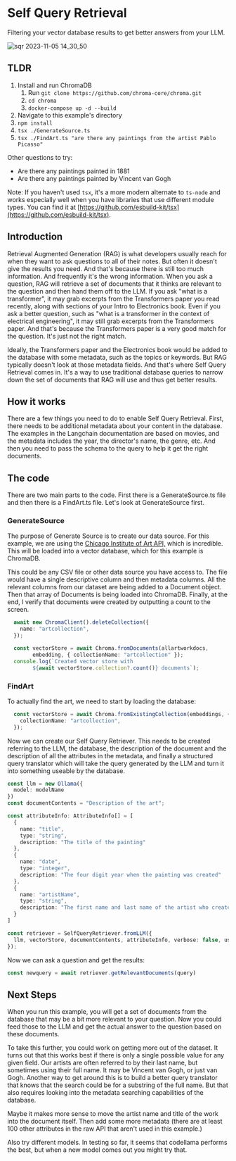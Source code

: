 # Self Query Retrieval

Filtering your vector database results to get better answers from your LLM.

![sqr 2023-11-05 14_30_50](https://github.com/jmorganca/ollama/assets/633681/55afb7f5-ebd8-4c58-86ba-284594fd1ec8)

## TLDR

1. Install and run ChromaDB
   1. Run `git clone https://github.com/chroma-core/chroma.git`
   2. `cd chroma`
   3. `docker-compose up -d --build`
2. Navigate to this example's directory
3. `npm install`
4. `tsx ./GenerateSource.ts`
5. `tsx ./FindArt.ts "are there any paintings from the artist Pablo Picasso"`

Other questions to try:

- Are there any paintings painted in 1881
- Are there any paintings painted by Vincent van Gogh

Note: If you haven't used `tsx`, it's a more modern alternate to `ts-node` and works especially well when you have libraries that use different module types. You can find it at [https://github.com/esbuild-kit/tsx](https://github.com/esbuild-kit/tsx).

## Introduction

Retrieval Augmented Generation (RAG) is what developers usually reach for when they want to ask questions to all of their notes. But often it doesn't give the results you need. And that's because there is still too much information. And frequently it's the wrong information. When you ask a question, RAG will retrieve a set of documents that it thinks are relevant to the question and then hand them off to the LLM. If you ask "what is a transformer", it may grab excerpts from the Transformers paper you read recently, along with sections of your Intro to Electronics book. Even if you ask a better question, such as "what is a transformer in the context of electrical engineering", it may still grab excerpts from the Transformers paper. And that's because the Transformers paper is a very good match for the question. It's just not the right match.

Ideally, the Transformers paper and the Electronics book would be added to the database with some metadata, such as the topics or keywords. But RAG typically doesn't look at those metadata fields. And that's where Self Query Retrieval comes in. It's a way to use traditional database queries to narrow down the set of documents that RAG will use and thus get better results.

## How it works

There are a few things you need to do to enable Self Query Retrieval. First, there needs to be additional metadata about your content in the database. The examples in the Langchain documentation are based on movies, and the metadata includes the year, the director's name, the genre, etc. And then you need to pass the schema to the query to help it get the right documents.

## The code

There are two main parts to the code. First there is a GenerateSource.ts file and then there is a FindArt.ts file. Let's look at GenerateSource first.

### GenerateSource

The purpose of Generate Source is to create our data source. For this example, we are using the [Chicago Institute of Art API,](https://api.artic.edu/docs/#introduction) which is incredible. This will be loaded into a vector database, which for this example is ChromaDB.

This could be any CSV file or other data source you have access to. The file would have a single descriptive column and then metadata columns. All the relevant columns from our dataset are being added to a Document object. Then that array of Documents is being loaded into ChromaDB. Finally, at the end, I verify that documents were created by outputting a count to the screen.

```typescript
  await new ChromaClient().deleteCollection({
    name: "artcollection",
  });

  const vectorStore = await Chroma.fromDocuments(allartworkdocs, 
        embedding, { collectionName: "artcollection" });
  console.log(`Created vector store with 
        ${await vectorStore.collection?.count()} documents`);
```

### FindArt

To actually find the art, we need to start by loading the database:

```typescript
  const vectorStore = await Chroma.fromExistingCollection(embeddings, {
    collectionName: "artcollection",
  });
```

Now we can create our Self Query Retriever. This needs to be created referring to the LLM, the database, the description of the document and the description of all the attributes in the metadata, and finally a structured query translator which will take the query generated by the LLM and turn it into something useable by the database.

```typescript
const llm = new Ollama({
  model: modelName
})
const documentContents = "Description of the art";

const attributeInfo: AttributeInfo[] = [
  {
    name: "title",
    type: "string",
    description: "The title of the painting"
  },
  {
    name: "date",
    type: "integer",
    description: "The four digit year when the painting was created"
  },
  {
    name: "artistName",
    type: "string",
    description: "The first name and last name of the artist who created the painting. Always use the full name in the filter, even if it isn't included. If the query is 'van Gogh', the filter should be 'Vincent van Gogh'. Use Pierre-Auguste Renoir instead of just Renoir."
  }
]

const retriever = SelfQueryRetriever.fromLLM({
  llm, vectorStore, documentContents, attributeInfo, verbose: false, useOriginalQuery: true, structuredQueryTranslator: new ChromaTranslator()
});
```

Now we can ask a question and get the results:

```typescript
const newquery = await retriever.getRelevantDocuments(query)
```

## Next Steps

When you run this example, you will get a set of documents from the database that may be a bit more relevant to your question. Now you could feed those to the LLM and get the actual answer to the question based on these documents.

To take this further, you could work on getting more out of the dataset. It turns out that this works best if there is only a single possible value for any given field. Our artists are often referred to by their last name, but sometimes using their full name. It may be Vincent van Gogh, or just van Gogh. Another way to get around this is to build a better query translator that knows that the search could be for a substring of the full name. But that also requires looking into the metadata searching capabilities of the database.

Maybe it makes more sense to move the artist name and title of the work into the document itself. Then add some more metadata (there are at least 100 other attributes in the raw API that aren't used in this example.)

Also try different models. In testing so far, it seems that codellama performs the best, but when a new model comes out you might try that.